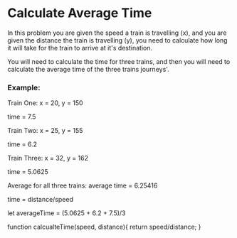<h1>Calculate Average Time</h1>

<p>In this problem you are given the speed a train is travelling (x), and you are given the distance the train is travelling (y), you need to calculate how long it will take for the train to arrive at it's destination.

You will need to calculate the time for three trains, and then you will need to calculate the average time of the three trains journeys'.</p>

<h3>Example:</h3>

<p>Train One: x = 20, y = 150</p>
<p>time = 7.5</p>
<p>Train Two: x = 25, y = 155</p>
<p>time = 6.2</p>
<p>Train Three: x = 32, y = 162</p>
<p>time = 5.0625</p>
<p>Average for all three trains: average time = 6.25416</p>

time = distance/speed

let averageTime = (5.0625 + 6.2 + 7.5)/3

function calcualteTime(speed, distance){
  return speed/distance;
  }
  

